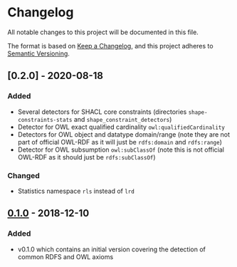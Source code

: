 # Changelog

All notable changes to this project will be documented in this file.

The format is based on [Keep a Changelog](https://keepachangelog.com/en/1.0.0/),
and this project adheres to [Semantic Versioning](https://semver.org/spec/v2.0.0.html).

## [0.2.0] - 2020-08-18

### Added

- Several detectors for SHACL core constraints (directories `shape-constraints-stats` and `shape_constraint_detectors`)
- Detector for OWL exact qualified cardinality `owl:qualifiedCardinality`
- Detectors for OWL object and datatype domain/range (note they are not part of official OWL-RDF as it will just be `rdfs:domain` and `rdfs:range`)
- Detector for OWL subsumption `owl:subClassOf` (note this is not official OWL-RDF as it should just be `rdfs:subClassOf`)

### Changed

- Statistics namespace `rls` instead of `lrd`

## [0.1.0] - 2018-12-10

### Added

- v0.1.0 which contains an initial version covering the detection of common RDFS and OWL axioms

[0.1.0]: https://github.com/IDLabResearch/lovstats/releases/tag/v0.1.0
